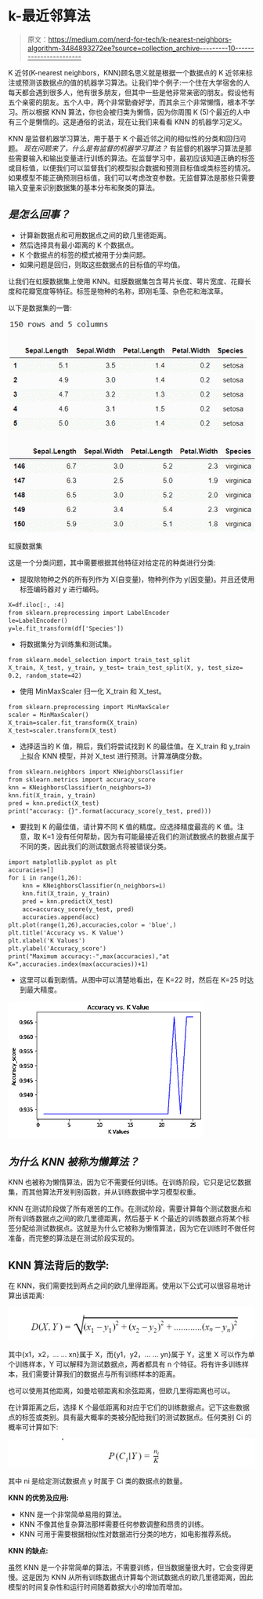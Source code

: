 # k-最近邻算法

> 原文：<https://medium.com/nerd-for-tech/k-nearest-neighbors-algorithm-3484893272ee?source=collection_archive---------10----------------------->

K 近邻(K-nearest neighbors，KNN)顾名思义就是根据一个数据点的 K 近邻来标注或预测该数据点的值的机器学习算法。让我们举个例子:一个住在大学宿舍的人每天都会遇到很多人，他有很多朋友，但其中一些是他非常亲密的朋友。假设他有五个亲密的朋友。五个人中，两个非常勤奋好学，而其余三个非常懒惰，根本不学习。所以根据 KNN 算法，你也会被归类为懒惰，因为你周围 K (5)个最近的人中有三个是懒惰的。这是通俗的说法，现在让我们来看看 KNN 的机器学习定义。

KNN 是监督机器学习算法，用于基于 K 个最近邻之间的相似性的分类和回归问题。
*现在问题来了，什么是有监督的机器学习算法？* 有监督的机器学习算法是那些需要输入和输出变量进行训练的算法。在监督学习中，最初应该知道正确的标签或目标值，以便我们可以监督我们的模型拟合数据和预测目标值或类标签的情况。如果模型不能正确预测目标值，我们可以考虑改变参数。无监督算法是那些只需要输入变量来识别数据集的基本分布和聚类的算法。

## ***是怎么回事？***

*   计算新数据点和可用数据点之间的欧几里德距离。
*   然后选择具有最小距离的 K 个数据点。
*   K 个数据点的标签的模式被用于分类问题。
*   如果问题是回归，则取这些数据点的目标值的平均值。

让我们在虹膜数据集上使用 KNN。虹膜数据集包含萼片长度、萼片宽度、花瓣长度和花瓣宽度等特征。标签是物种的名称，即刚毛藻、杂色花和海滨草。

以下是数据集的一瞥:

![](img/b31b0c92234a3f14440bb793306c9160.png)

虹膜数据集

这是一个分类问题，其中需要根据其他特征对给定花的种类进行分类:

*   提取除物种之外的所有列作为 X(自变量)，物种列作为 y(因变量)。并且还使用标签编码器对 y 进行编码。

```
X=df.iloc[:, :4]
from sklearn.preprocessing import LabelEncoder
le=LabelEncoder()
y=le.fit_transform(df['Species'])
```

*   将数据集分为训练集和测试集。

```
from sklearn.model_selection import train_test_split  
X_train, X_test, y_train, y_test= train_test_split(X, y, test_size= 0.2, random_state=42)
```

*   使用 MinMaxScaler 归一化 X_train 和 X_test。

```
from sklearn.preprocessing import MinMaxScaler
scaler = MinMaxScaler()
X_train=scaler.fit_transform(X_train)
X_test=scaler.transform(X_test)
```

*   选择适当的 K 值，稍后，我们将尝试找到 K 的最佳值。在 X_train 和 y_train 上拟合 KNN 模型，并对 X_test 进行预测。计算准确度分数。

```
from sklearn.neighbors import KNeighborsClassifier
from sklearn.metrics import accuracy_score
knn = KNeighborsClassifier(n_neighbors=3)
knn.fit(X_train, y_train)
pred = knn.predict(X_test)
print("accuracy: {}".format(accuracy_score(y_test, pred)))
```

*   要找到 K 的最佳值，请计算不同 K 值的精度。应选择精度最高的 K 值。注意，取 K=1 没有任何帮助，因为有可能最接近我们的测试数据点的数据点属于不同的类，因此我们的测试数据点将被错误分类。

```
import matplotlib.pyplot as plt
accuracies=[]
for i in range(1,26):
    knn = KNeighborsClassifier(n_neighbors=i)
    knn.fit(X_train, y_train)
    pred = knn.predict(X_test)
    acc=accuracy_score(y_test, pred)
    accuracies.append(acc)
plt.plot(range(1,26),accuracies,color = 'blue',)
plt.title('Accuracy vs. K Value')
plt.xlabel('K Values')
plt.ylabel('Accuracy_score')
print("Maximum accuracy:-",max(accuracies),"at K=",accuracies.index(max(accuracies))+1)
```

*   这里可以看到剧情。从图中可以清楚地看出，在 K=22 时，然后在 K=25 时达到最大精度。

![](img/3710e99344b8a3d791f470117f15383b.png)

## ***为什么 KNN 被称为懒算法？***

KNN 也被称为懒惰算法，因为它不需要任何训练。在训练阶段，它只是记忆数据集，而其他算法开发判别函数，并从训练数据中学习模型权重。

KNN 在测试阶段做了所有艰苦的工作。在测试阶段，需要计算每个测试数据点和所有训练数据点之间的欧几里德距离，然后基于 K 个最近的训练数据点将某个标签分配给测试数据点。这就是为什么它被称为懒惰算法，因为它在训练时不做任何准备，而完整的算法是在测试阶段实现的。

## **KNN 算法背后的数学:**

在 KNN，我们需要找到两点之间的欧几里得距离。使用以下公式可以很容易地计算出该距离:

![](img/6c89a9e87ad01084c15e5d970660d993.png)

其中{x1，x2，... ... xn}属于 X，而{y1，y2，... ... yn}属于 Y，这里 X 可以作为单个训练样本，Y 可以解释为测试数据点，两者都具有 n 个特征。将有许多训练样本，我们需要计算我们的数据点与所有训练样本的距离。

也可以使用其他距离，如曼哈顿距离和余弦距离，但欧几里得距离也可以。

在计算距离之后，选择 K 个最低距离和对应于它们的训练数据点。记下这些数据点的标签或类别。具有最大概率的类被分配给我们的测试数据点。任何类别 Ci 的概率可计算如下:

![](img/23190943da6d8c235013a92837a1b159.png)

其中 ni 是给定测试数据点 y 时属于 Ci 类的数据点的数量。

**KNN 的优势及应用:**

*   KNN 是一个非常简单易用的算法。
*   KNN 不像其他复杂算法那样需要任何参数调整和昂贵的训练。
*   KNN 可用于需要根据相似性对数据进行分类的地方，如电影推荐系统。

**KNN 的缺点:**

虽然 KNN 是一个非常简单的算法，不需要训练，但当数据量很大时，它会变得更慢。这是因为 KNN 从所有训练数据点计算每个测试数据点的欧几里德距离，因此模型的时间复杂性和运行时间随着数据大小的增加而增加。